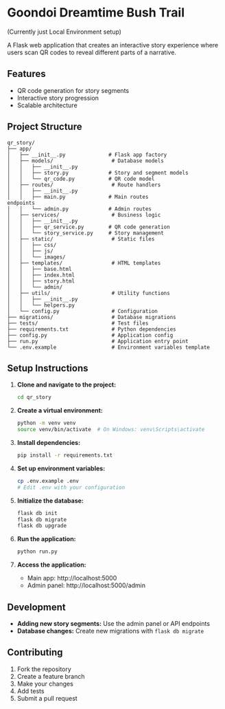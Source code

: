 # Goondoi Dreamtime Bush Trail 

(Currently just Local Environment setup)

A Flask web application that creates an interactive story experience where users scan QR codes to reveal different parts of a narrative.

## Features

- QR code generation for story segments
- Interactive story progression
- Scalable architecture

## Project Structure

```
qr_story/
├── app/
│   ├── __init__.py              # Flask app factory
│   ├── models/                   # Database models
│   │   ├── __init__.py
│   │   ├── story.py             # Story and segment models
│   │   └── qr_code.py           # QR code model
│   ├── routes/                   # Route handlers
│   │   ├── __init__.py
│   │   ├── main.py              # Main routes
endpoints
│   │   └── admin.py             # Admin routes
│   ├── services/                 # Business logic
│   │   ├── __init__.py
│   │   ├── qr_service.py        # QR code generation
│   │   └── story_service.py     # Story management
│   ├── static/                   # Static files
│   │   ├── css/
│   │   ├── js/
│   │   └── images/
│   ├── templates/                # HTML templates
│   │   ├── base.html
│   │   ├── index.html
│   │   ├── story.html
│   │   └── admin/
│   ├── utils/                    # Utility functions
│   │   ├── __init__.py
│   │   └── helpers.py
│   └── config.py                 # Configuration
├── migrations/                   # Database migrations
├── tests/                        # Test files
├── requirements.txt              # Python dependencies
├── config.py                     # Application config
├── run.py                        # Application entry point
└── .env.example                  # Environment variables template
```

## Setup Instructions

1. **Clone and navigate to the project:**
   ```bash
   cd qr_story
   ```

2. **Create a virtual environment:**
   ```bash
   python -m venv venv
   source venv/bin/activate  # On Windows: venv\Scripts\activate
   ```

3. **Install dependencies:**
   ```bash
   pip install -r requirements.txt
   ```

4. **Set up environment variables:**
   ```bash
   cp .env.example .env
   # Edit .env with your configuration
   ```

5. **Initialize the database:**
   ```bash
   flask db init
   flask db migrate
   flask db upgrade
   ```

6. **Run the application:**
   ```bash
   python run.py
   ```

7. **Access the application:**
   - Main app: http://localhost:5000
   - Admin panel: http://localhost:5000/admin

## Development

- **Adding new story segments:** Use the admin panel or API endpoints
- **Database changes:** Create new migrations with `flask db migrate`


## Contributing

1. Fork the repository
2. Create a feature branch
3. Make your changes
4. Add tests
5. Submit a pull request 